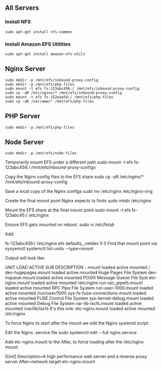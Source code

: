 ## All Servers

### Install NFS
`sudo apt-get install nfs-common`

### Install Amazon EFS Utilities
`sudo apt-get install amazon-efs-utils`

## Nginx Server
```
sudo mkdir -p /mnt/efs/inbound-proxy-config 
sudo mkdir -p /mnt/efs/php-files
sudo mount -t efs fs-123abc456:/ /mnt/efs/inbound-proxy-config
sudo cp -aR /etc/nginx/* /mnt/efs/inbound-proxy-config
sudo mount -t efs fs-152eae5d:/ /mnt/efs/php-files
sudo cp -aR /var/www/* /mnt/efs/php-files
```

## PHP Server
```
sudo mkdir -p /mnt/efs/php-files
```

## Node Server
```
sudo mkdir -p /mnt/efs/node-files 
```

Temporarily mount EFS under a different path
sudo mount -t efs fs-123abc456:/ /mnt/efs/inbound-proxy-configx

Copy the Nginx config files to the EFS share
sudo cp -aR /etc/nginx/* /mnt/efs/inbound-proxy-config

Save a local copy of the Nginx configs
sudo mv /etc/nginx /etc/nginx-orig

Create the final mount point Nginx expects to finds
sudo mkdir /etc/nginx

Mount the EFS share at the final mount point
sudo mount -t efs fs-123abc45:/ /etc/nginx

Ensure EFS gets mounted on reboot.
sudo vi /etc/fstab

Add:

fs-123abc456:/ /etc/nginx efs defaults,_netdev 0 0
Find that mount point via sysyemctl
systemctl list-units --type=mount

Output will look like:

UNIT                         LOAD   ACTIVE SUB     DESCRIPTION
-.mount                      loaded active mounted /
dev-hugepages.mount          loaded active mounted Huge Pages File System
dev-mqueue.mount             loaded active mounted POSIX Message Queue File Syst
etc-nginx.mount              loaded active mounted /etc/nginx
run-rpc_pipefs.mount         loaded active mounted RPC Pipe File System
run-user-1000.mount          loaded active mounted /run/user/1000
sys-fs-fuse-connections.mount loaded active mounted FUSE Control File System
sys-kernel-debug.mount       loaded active mounted Debug File System
var-lib-lxcfs.mount          loaded active mounted /var/lib/lxcfs
It's this one: etc-nginx.mount loaded active mounted /etc/nginx

To force Nginx to start after the mount we edit the Nginx systemd script.

Edit the Nginx .service file sudo systemctl edit --full nginx.service

Add etc-nginx.mount to the After, to force loading after the /etc/nginx mount.

[Unit]
Description=A high performance web server and a reverse proxy server
After=network.target etc-nginx.mount
